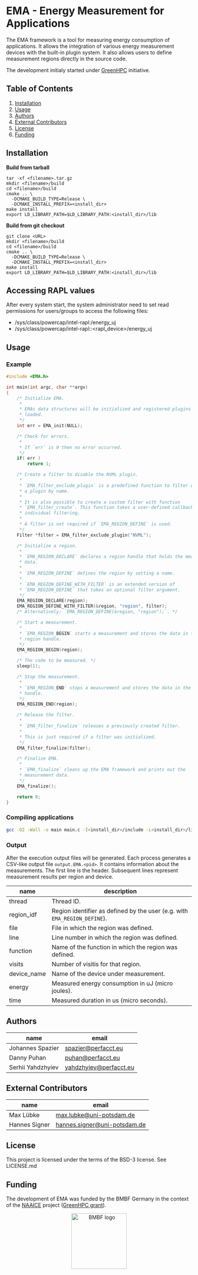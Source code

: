 # EMA - Energy Measurement for Applications

The EMA framework is a tool for measuring energy consumption of applications.
It allows the integration of various energy measurement devices with the
built-in plugin system. It also allows users to define measurement regions
directly in the source code.

The development initialy started under [GreenHPC](https://greenhpc.eu)
initiative.

## Table of Contents

1. [Installation](#installation)
2. [Usage](#usage)
3. [Authors](#authors)
4. [External Contributors](#external-contributors)
5. [License](#license)
6. [Funding](#funding)

## Installation

**Build from tarball**
```
tar -xf <filename>.tar.gz
mkdir <filename>/build
cd <filename>/build
cmake .. \
  -DCMAKE_BUILD_TYPE=Release \
  -DCMAKE_INSTALL_PREFIX=<install_dir>
make install
export LD_LIBRARY_PATH=$LD_LIBRARY_PATH:<install_dir>/lib
```

**Build from git checkout**
```
git clone <URL>
mkdir <filename>/build
cd <filename>/build
cmake .. \
  -DCMAKE_BUILD_TYPE=Release \
  -DCMAKE_INSTALL_PREFIX=<install_dir>
make install
export LD_LIBRARY_PATH=$LD_LIBRARY_PATH:<install_dir>/lib
```

## Accessing RAPL values

After every system start, the system administrator need to set read permissions
for users/groups to access the following files:
  - /sys/class/powercap/intel-rapl:<socket>/energy_uj
  - /sys/class/powercap/intel-rapl:<socket>:<rapl_device>/energy_uj

## Usage

### Example

```C
#include <EMA.h>

int main(int argc, char **argv)
{
    /* Initialize EMA.
     *
     * EMAs data structures will be initialized and registered plugins will be
     * loaded.
     */
    int err = EMA_init(NULL);

    /* Check for errors.
     *
     * If `err` is 0 then no error occurred.
     */
    if( err )
        return 1;

    /* Create a filter to disable the NVML plugin.
     *
     * `EMA_filter_exclude_plugin` is a predefined function to filter out
     * a plugin by name.
     *
     * It is also possible to create a custom filter with function
     * `EMA_filter_create`. This function takes a user-defined callback for
     * individual filtering.
     *
     * A filter is not required if `EMA_REGION_DEFINE` is used.
     */
    Filter *filter = EMA_filter_exclude_plugin("NVML");

    /* Initialize a region.
     *
     * `EMA_REGION_DECLARE` declares a region handle that holds the measurement
     * data.
     *
     * `EMA_REGION_DEFINE` defines the region by setting a name.
     *
     * `EMA_REGION_DEFINE_WITH_FILTER` is an extended version of
     * `EMA_REGION_DEFINE` that takes an optional filter argument.
     */
    EMA_REGION_DECLARE(region);
    EMA_REGION_DEFINE_WITH_FILTER(&region, "region", filter);
    /* Alternatively: `EMA_REGION_DEFINE(&region, "region");`. */

    /* Start a measurement.
     *
     * `EMA_REGION_BEGIN` starts a measurement and stores the data in the
     * region handle.
     */
    EMA_REGION_BEGIN(region);

    /* The code to be measured. */
    sleep(1);

    /* Stop the measurement.
     *
     * `EMA_REGION_END` stops a measurement and stores the data in the region
     * handle.
     */
    EMA_REGION_END(region);

    /* Release the filter.
     *
     * `EMA_filter_finalize` releases a previously created filter.
     *
     * This is just required if a filter was initialized.
     */
    EMA_filter_finalize(filter);

    /* Finalize EMA.
     *
     * `EMA_finalize` cleans up the EMA framework and prints out the
     * measurement data.
     */
    EMA_finalize();

    return 0;
}
```

### Compiling applications

```bash
gcc -O2 -Wall -o main main.c -I<install_dir>/include -L<install_dir>/lib -lEMA
```

### Output

After the execution output files will be generated. Each process generates a
CSV-like output file `output.EMA.<pid>`. It contains information about the
measurements. The first line is the header. Subsequent lines represent
measurement results per region and device.

| name | description |
| ---- | ----------- |
| thread | Thread ID. |
| region_idf | Region identifier as defined by the user (e.g. with `EMA_REGION_DEFINE`). |
| file | File in which the region was defined. |
| line | Line number in which the region was defined. |
| function | Name of the function in which the region was defined. |
| visits | Number of visitis for that region. |
| device_name | Name of the device under measurement. |
| energy | Measured energy consumption in uJ (micro joules). |
| time | Measured duration in us (micro seconds). |

## Authors

| name | email |
| ---- | ----- |
| Johannes Spazier | spazier@perfacct.eu |
| Danny Puhan | puhan@perfacct.eu |
| Serhii Yahdzhyiev | yahdzhyiev@perfacct.eu |

## External Contributors

| name | email |
| ---- | ----- |
| Max Lübke | max.lubke@uni-potsdam.de |
| Hannes Signer | hannes.signer@uni-potsdam.de |

## License

This project is licensed under the terms of the BSD-3 license.
See LICENSE.md

## Funding

The development of EMA was funded by the BMBF Germany in the context of the
[NAAICE](https://gauss-allianz.de/en/project/title/NAAICE) project
([GreenHPC grant](https://gauss-allianz.de/en/project/call/Richtlinie%20zur%20F%C3%B6rderung%20von%20Verbundprojekten%20auf%20dem%20Gebiet%20des%20energieeffizienten%20High-%E2%80%8BPerformance%20Computings%20%28GreenHPC%29)).

<div align=center>
  <img
    src="https://raw.githubusercontent.com/wiki/RRZE-HPC/likwid/images/BMBF.png"
    alt="BMBF logo"
    width="150"
  />
</div>
